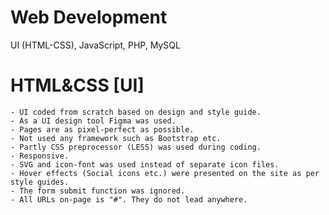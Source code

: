# Web Development 

UI (HTML-CSS), JavaScript, PHP, MySQL

# HTML&CSS [UI]

    - UI coded from scratch based on design and style guide.
    - As a UI design tool Figma was used.
    - Pages are as pixel-perfect as possible.
    - Not used any framework such as Bootstrap etc.
    - Partly CSS preprocessor (LESS) was used during coding.
    - Responsive.
    - SVG and icon-font was used instead of separate icon files.
    - Hover effects (Social icons etc.) were presented on the site as per style guides.
    - The form submit function was ignored.
    - All URLs on-page is "#". They do not lead anywhere.